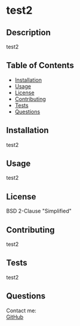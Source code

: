 
# test2
## Description
test2
## Table of Contents
* [Installation](#installation)
* [Usage](#usage)
* [License](#license)
* [Contributing](#contributing)
* [Tests](#tests)
* [Questions](#questions)
## Installation
test2
## Usage
test2
## License
BSD 2-Clause "Simplified"
## Contributing
test2
## Tests
test2
## Questions
Contact me: <br/>
[GitHub](https://github.com/test2)
<test2>
